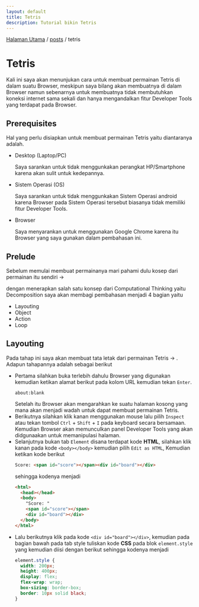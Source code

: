 ```yaml
---
layout: default
title: Tetris
description: Tutorial bikin Tetris
---
```


[Halaman Utama](https://nizhampihe.github.io/Mulanie) / [posts](https://nizhampihe.github.io/Mulanie/posts) / tetris

# Tetris

Kali ini saya akan menunjukan cara untuk membuat permainan Tetris di dalam suatu Browser, meskipun saya bilang akan membuatnya di dalam Browser namun sebenarnya untuk membuatnya tidak membutuhkan koneksi internet sama sekali dan hanya mengandalkan fitur Developer Tools yang terdapat pada Browser.

## Prerequisites

Hal yang perlu disiapkan untuk membuat permainan Tetris yaitu diantaranya adalah.

- Desktop (Laptop/PC)

  Saya sarankan untuk tidak menggunkakan perangkat HP/Smartphone karena akan sulit untuk kedepannya.

- Sistem Operasi (OS)

  Saya sarankan untuk tidak menggunkakan Sistem Operasi android karena Browser pada Sistem Operasi tersebut biasanya tidak memiliki fitur Developer Tools.

- Browser

  Saya menyarankan untuk menggunakan Google Chrome karena itu Browser yang saya gunakan dalam pembahasan ini.

## Prelude

Sebelum memulai membuat permainanya mari pahami dulu kosep dari permainan itu sendiri ->

dengan menerapkan salah satu konsep dari Computational Thinking yaitu Decomposition saya akan membagi pembahasan menjadi 4 bagian yaitu

- Layouting
- Object
- Action
- Loop

## Layouting

Pada tahap ini saya akan membuat tata letak dari permainan Tetris -> . Adapun tahapannya adalah sebagai berikut

- Pertama silahkan buka terlebih dahulu Browser yang digunakan kemudian ketikan alamat berikut pada kolom URL kemudian tekan `Enter`.
  ```
  about:blank
  ```
  Setelah itu Browser akan mengarahkan ke suatu halaman kosong yang mana akan menjadi wadah untuk dapat membuat permainan Tetris.
- Berikutnya silahkan klik kanan menggunakan mouse lalu pilih `Inspect` atau tekan tombol `Ctrl` + `Shift` + `I` pada keyboard secara bersamaan. Kemudian Browser akan memunculkan panel Developer Tools yang akan didgunaakan untuk memanipulasi halaman.
- Selanjutnya bukan tab `Element` disana terdapat kode **HTML**, silahkan klik kanan pada kode `<body></body>` kemudian pilih `Edit as HTML`, Kemudian ketikan kode berikut
  ```html
  Score: <span id="score"></span><div id="board"></div>
  ```
  sehingga kodenya menjadi
  ```html
  <html>
    <head></head>
    <body>
      "Score: "
      <span id="score"></span>
      <div id="board"></div>
    </body>
  </html>
  ```
- Lalu berikutnya klik pada kode `<div id="board"></div>`, kemudian pada bagian bawah pada tab style tuliskan kode **CSS** pada blok `element.style` yang kemudian diisi dengan 
berikut sehingga kodenya menjadi
  ```css
  element.style {
    width: 200px;
    height: 400px;
    display: flex;
    flex-wrap: wrap;
    box-sizing: border-box;
    border: 10px solid black;
  }
  ```
